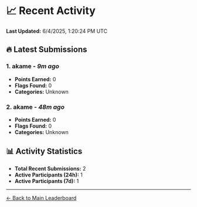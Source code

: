 # 📈 Recent Activity

**Last Updated:** 6/4/2025, 1:20:24 PM UTC

## 🔥 Latest Submissions

### 1. akame - *9m ago*
- **Points Earned:** 0
- **Flags Found:** 0
- **Categories:** Unknown

### 2. akame - *48m ago*
- **Points Earned:** 0
- **Flags Found:** 0
- **Categories:** Unknown

## 📊 Activity Statistics

- **Total Recent Submissions:** 2
- **Active Participants (24h):** 1
- **Active Participants (7d):** 1

---
[← Back to Main Leaderboard](README.md)